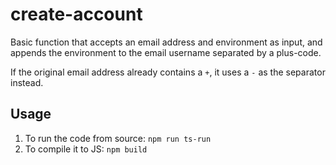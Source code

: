 # create-account
Basic function that accepts an email address and environment as input, and appends the environment to the email username separated by a plus-code.

If the original email address already contains a `+`, it uses a `-` as the separator instead.

## Usage
1. To run the code from source: `npm run ts-run`
2. To compile it to JS: `npm build`